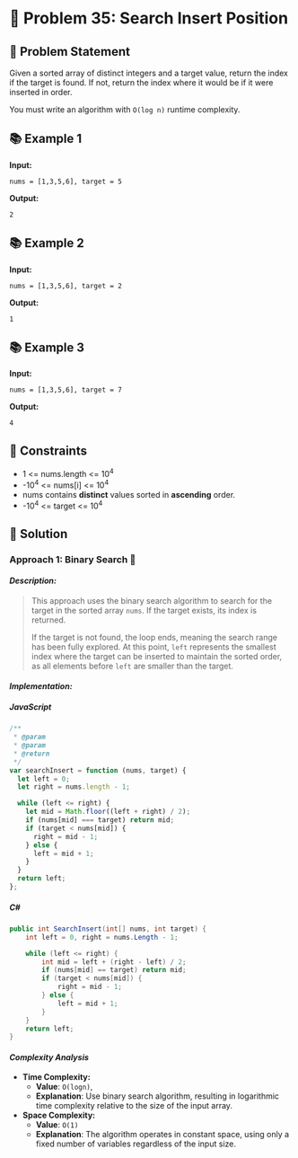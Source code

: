 # 💬 Problem 35: Search Insert Position

## 📝 Problem Statement

Given a sorted array of distinct integers and a target value, return the index if the target is found. If not, return the index where it would be if it were inserted in order.

You must write an algorithm with `O(log n)` runtime complexity.

## 📚 Example 1

**Input:**

```
nums = [1,3,5,6], target = 5
```

**Output:**

```
2
```

## 📚 Example 2

**Input:**

```
nums = [1,3,5,6], target = 2
```

**Output:**

```
1
```

## 📚 Example 3

**Input:**

```
nums = [1,3,5,6], target = 7
```

**Output:**

```
4
```

## 📏 Constraints

- 1 <= nums.length <= 10<sup>4</sup>
- -10<sup>4</sup> <= nums[i] <= 10<sup>4</sup>
- nums contains **distinct** values sorted in **ascending** order.
- -10<sup>4</sup> <= target <= 10<sup>4</sup>

## 🎯 Solution

### Approach 1: Binary Search 🚀

#### _Description:_

> This approach uses the binary search algorithm to search for the target in the sorted array `nums`. If the target exists, its index is returned.
>
> If the target is not found, the loop ends, meaning the search range has been fully explored. At this point, `left` represents the smallest index where the target can be inserted to maintain the sorted order, as all elements before `left` are smaller than the target.

#### _Implementation:_

##### JavaScript

```javascript
/**
 * @param
 * @param
 * @return
 */
var searchInsert = function (nums, target) {
  let left = 0;
  let right = nums.length - 1;

  while (left <= right) {
    let mid = Math.floor((left + right) / 2);
    if (nums[mid] === target) return mid;
    if (target < nums[mid]) {
      right = mid - 1;
    } else {
      left = mid + 1;
    }
  }
  return left;
};
```

##### C#

```csharp
public int SearchInsert(int[] nums, int target) {
    int left = 0, right = nums.Length - 1;

    while (left <= right) {
        int mid = left + (right - left) / 2;
        if (nums[mid] == target) return mid;
        if (target < nums[mid]) {
            right = mid - 1;
        } else {
            left = mid + 1;
        }
    }
    return left;
}
```

#### _Complexity Analysis_

- **Time Complexity:**
  - **Value**: `O(logn)`,
  - **Explanation**: Use binary search algorithm, resulting in logarithmic time complexity relative to the size of the input array.
- **Space Complexity:**
  - **Value**: `O(1)`
  - **Explanation**: The algorithm operates in constant space, using only a fixed number of variables regardless of the input size.
